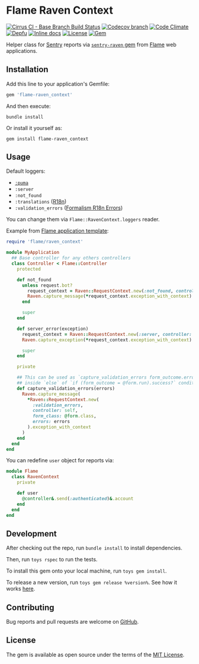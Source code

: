 # Flame Raven Context

[![Cirrus CI - Base Branch Build Status](https://img.shields.io/cirrus/github/AlexWayfer/flame-raven_context?style=flat-square)](https://cirrus-ci.com/github/AlexWayfer/flame-raven_context)
[![Codecov branch](https://img.shields.io/codecov/c/github/AlexWayfer/flame-raven_context/master.svg?style=flat-square)](https://codecov.io/gh/AlexWayfer/flame-raven_context)
[![Code Climate](https://img.shields.io/codeclimate/maintainability/AlexWayfer/flame-raven_context.svg?style=flat-square)](https://codeclimate.com/github/AlexWayfer/flame-raven_context)
[![Depfu](https://img.shields.io/depfu/AlexWayfer/flame-raven_context?style=flat-square)](https://depfu.com/repos/github/AlexWayfer/flame-raven_context)
[![Inline docs](https://inch-ci.org/github/AlexWayfer/flame-raven_context.svg?branch=master)](https://inch-ci.org/github/AlexWayfer/flame-raven_context)
[![License](https://img.shields.io/github/license/AlexWayfer/flame-raven_context.svg?style=flat-square)](https://github.com/AlexWayfer/flame-raven_context/blob/master/LICENSE.txt)
[![Gem](https://img.shields.io/gem/v/flame-raven_context.svg?style=flat-square)](https://rubygems.org/gems/flame-raven_context)

Helper class for [Sentry](https://sentry.io/) reports
via [`sentry-raven` gem](https://rubygems.org/gems/sentry-raven)
from [Flame](https://github.com/AlexWayfer/flame) web applications.

## Installation

Add this line to your application's Gemfile:

```ruby
gem 'flame-raven_context'
```

And then execute:

```shell
bundle install
```

Or install it yourself as:

```shell
gem install flame-raven_context
```

## Usage

Default loggers:

*   [`:puma`](https://puma.io/)
*   `:server`
*   `:not_found`
*   `:translations` ([R18n](https://github.com/r18n/r18n))
*   `:validation_errors` ([Formalism R18n Errors](https://github.com/AlexWayfer/formalism-r18n_errors))

You can change them via `Flame::RavenContext.loggers` reader.

Example from [Flame application template](https://github.com/AlexWayfer/flame-cli/tree/master/template):

```ruby
require 'flame/raven_context'

module MyApplication
  ## Base controller for any others controllers
  class Controller < Flame::Controller
    protected

    def not_found
      unless request.bot?
        request_context = Raven::RequestContext.new(:not_found, controller: self)
        Raven.capture_message(*request_context.exception_with_context)
      end

      super
    end

    def server_error(exception)
      request_context = Raven::RequestContext.new(:server, controller: self, exception: exception)
      Raven.capture_exception(*request_context.exception_with_context)

      super
    end

    private

    ## This can be used as `capture_validation_errors form_outcome.errors.translations`
    ## inside `else` of `if (form_outcome = @form.run).success?` condition.
    def capture_validation_errors(errors)
      Raven.capture_message(
        *Raven::RequestContext.new(
          :validation_errors,
          controller: self,
          form_class: @form.class,
          errors: errors
        ).exception_with_context
      )
    end
  end
end
```

You can redefine `user` object for reports via:

```ruby
module Flame
  class RavenContext
    private

    def user
      @controller&.send(:authenticated)&.account
    end
  end
end
```

## Development

After checking out the repo, run `bundle install` to install dependencies.

Then, run `toys rspec` to run the tests.

To install this gem onto your local machine, run `toys gem install`.

To release a new version, run `toys gem release %version%`.
See how it works [here](https://github.com/AlexWayfer/gem_toys#release).

## Contributing

Bug reports and pull requests are welcome on [GitHub](https://github.com/AlexWayfer/flame-raven_context).

## License

The gem is available as open source under the terms of the
[MIT License](https://opensource.org/licenses/MIT).
